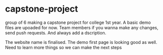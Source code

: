 # capstone-project

group of 6 making a capstone project for college 1st year.
A basic demo files are upoaded for now. Team members if you wanna make any changes, send push requests. And always add a dscription.

The website name is finalised. 
The demo first page is looking good as well. 
Need to learn more things so we can make the next steps
